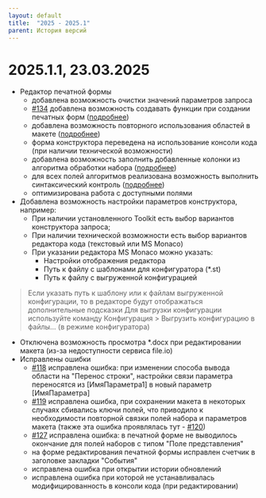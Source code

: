 ```yaml
---
layout: default
title:  "2025 - 2025.1"
parent: История версий
---
```


# 2025.1.1, 23.03.2025
* Редактор печатной формы
  * добавлена возможность очистки значений параметров запроса
  * [#134](https://github.com/vandalsvq/printwizard/issues/134) добавлена возможность создавать функции при создании печатных форм ([подробнее](../guide/ch_02_09.html))
  * добавлена возможность повторного использования областей в макете ([подробнее](../guide/ch_02_07.html))
  * форма конструктора переведена на использование консоли кода (при наличии технической возможности)
  * добавлена возможность заполнить добавленные колонки из алгоритма обработки набора ([подробнее](../guide/ch_02_05.html))
  * для всех полей алгоритмов реализована возможность выполнить синтаксический контроль ([подробнее](../guide/ch_01_20.html))
  * оптимизирована работа с доступными полями
* Добавлена возможность настройки параметров конструктора, например:
  * При наличии установленного Toolkit есть выбор вариантов конструктора запроса;
  * При наличии технической возможности есть выбор вариантов редактора кода (текстовый или MS Monaco)
  * При указании редактора MS Monaco можно указать:
    * Настройки отображения редактора
    * Путь к файлу с шаблонами для конфигуратора (*.st)
    * Путь к файлу с выгруженной конфигурацией

> Если указать путь к шаблону или к файлам выгруженной конфигурации, то в редакторе будут отображаться дополнительные подсказки
> Для выгрузки конфигурации используйте команду Конфигурация > Выгрузить конфигурацию в файлы... (в режиме конфигуратора)

* Отключена возможность просмотра *.docx при редактировании макета (из-за недоступности сервиса file.io)
* Исправлены ошибки
  * [#118](https://github.com/vandalsvq/printwizard/issues/118) исправлена ошибка: при изменении способа вывода области на "Перенос строки", настройки связи параметра переносятся из [ИмяПараметра1] в новый параметр [ИмяПараметра]
  * [#119](https://github.com/vandalsvq/printwizard/issues/119) исправлена ошибка, при сохранении макета в некоторых случаях сбивались ключи полей, что приводило к необходимости повторной связки полей набора и параметров макета (также эта ошибка проявлялась тут - [#120](https://github.com/vandalsvq/printwizard/issues/120))
  * [#127](https://github.com/vandalsvq/printwizard/issues/127) исправлена ошибка: в печатной форме не выводилось окончание для полей наборов с типом "Поле представления"
  * на форме редактирования печатной формы исправлен счетчик в заголовке закладки "События"
  * исправлена ошибка при открытии истории обновлений
  * исправлена ошибка при которой не устанавливалась модифицированность в консоли кода (при редактировании)